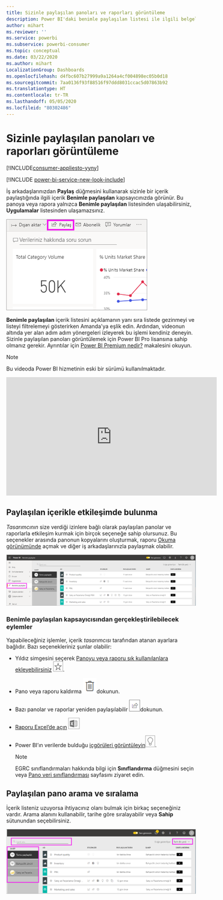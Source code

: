 ```yaml
---
title: Sizinle paylaşılan panoları ve raporları görüntüleme
description: Power BI'daki benimle paylaşılan listesi ile ilgili belgeler
author: mihart
ms.reviewer: ''
ms.service: powerbi
ms.subservice: powerbi-consumer
ms.topic: conceptual
ms.date: 03/22/2020
ms.author: mihart
LocalizationGroup: Dashboards
ms.openlocfilehash: d4fbc607b27999a9a1264a4cf004898ec05b0d18
ms.sourcegitcommit: 7aa0136f93f88516f97ddd8031ccac5d07863b92
ms.translationtype: HT
ms.contentlocale: tr-TR
ms.lasthandoff: 05/05/2020
ms.locfileid: "80302486"
---
```

# <a name="display-the-dashboards-and-reports-that-have-been-shared-with-me"></a>Sizinle paylaşılan panoları ve raporları görüntüleme

[!INCLUDE[consumer-appliesto-yyny](../includes/consumer-appliesto-yyny.md)]

[!INCLUDE [power-bi-service-new-look-include](../includes/power-bi-service-new-look-include.md)]

İş arkadaşlarınızdan **Paylaş** düğmesini kullanarak sizinle bir içerik paylaştığında ilgili içerik **Benimle paylaşılan** kapsayıcınızda görünür. Bu panoya veya rapora yalnızca **Benimle paylaşılan** listesinden ulaşabilirsiniz, **Uygulamalar** listesinden ulaşamazsınız.

![Paylaş simgesi](./media/end-user-shared-with-me/power-bi-share-dashboard.png)

**Benimle paylaşılan** içerik listesini açıklamanın yanı sıra listede gezinmeyi ve listeyi filtrelemeyi gösterirken Amanda'ya eşlik edin. Ardından, videonun altında yer alan adım adım yönergeleri izleyerek bu işlemi kendiniz deneyin. Sizinle paylaşılan panoları görüntülemek için Power BI Pro lisansına sahip olmanız gerekir. Ayrıntılar için [Power BI Premium nedir?](../service-premium-what-is.md) makalesini okuyun.
    

> [!NOTE]
> Bu videoda Power BI hizmetinin eski bir sürümü kullanılmaktadır.
    

<iframe width="560" height="315" src="https://www.youtube.com/embed/G26dr2PsEpk" frameborder="0" allowfullscreen></iframe>

## <a name="interact-with-shared-content"></a>Paylaşılan içerikle etkileşimde bulunma

*Tasarımcının* size verdiği izinlere bağlı olarak paylaşılan panolar ve raporlarla etkileşim kurmak için birçok seçeneğe sahip olursunuz. Bu seçenekler arasında panonun kopyalarını oluşturmak, raporu [Okuma görünümünde](end-user-reading-view.md) açmak ve diğer iş arkadaşlarınızla paylaşmak olabilir.

![Benimle paylaşılan kapsayıcısı](./media/end-user-shared-with-me/power-bi-shared.png)

### <a name="actions-available-from-the-shared-with-me-container"></a>**Benimle paylaşılan** kapsayıcısından gerçekleştirilebilecek eylemler
Yapabileceğiniz işlemler, içerik *tasarımcısı* tarafından atanan ayarlara bağlıdır. Bazı seçenekleriniz şunlar olabilir:
* Yıldız simgesini seçerek [Panoyu veya raporu sık kullanılanlara ekleyebilirsiniz](end-user-favorite.md) ![yıldız simgesi](./media/end-user-shared-with-me/power-bi-star-icon.png).
* Pano veya raporu kaldırma  ![çöp kutusu simgesi](./media/end-user-shared-with-me/power-bi-delete-icon.png)dokunun.
* Bazı panolar ve raporlar yeniden paylaşılabilir  ![paylaş simgesi](./media/end-user-shared-with-me/power-bi-share-icon-new.png)dokunun.
* [Raporu Excel’de açın](end-user-export.md) ![Excel’e aktar simgesi](./media/end-user-shared-with-me/power-bi-excel.png) 
* Power BI’ın verilerde bulduğu [içgörüleri görüntüleyin](end-user-insights.md)![içgörüler simgesi](./media/end-user-shared-with-me/power-bi-insights.png).
  
  > [!NOTE]
  > EGRC sınıflandırmaları hakkında bilgi için **Sınıflandırma** düğmesini seçin veya [Pano veri sınıflandırması](../service-data-classification.md) sayfasını ziyaret edin.
  > 


## <a name="search-and-sort-shared-dashboards"></a>Paylaşılan pano arama ve sıralama
İçerik listeniz uzuyorsa ihtiyacınız olanı bulmak için birkaç seçeneğiniz vardır. Arama alanını kullanabilir, tarihe göre sıralayabilir veya **Sahip** sütunundan seçebilirsiniz.    

![Pano Sahibi ve Arama](./media/end-user-shared-with-me/power-bi-sort.png)